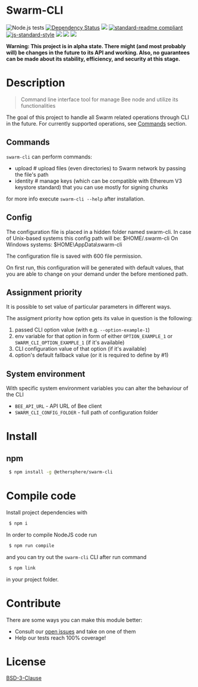 # Swarm-CLI

![Node.js tests](https://github.com/ethersphere/swarm-cli/workflows/Node.js%20tests/badge.svg?branch=master)
[![Dependency Status](https://david-dm.org/ethersphere/swarm-cli.svg?style=flat-square)](https://david-dm.org/ethersphere/swarm-cli)
[![](https://img.shields.io/badge/made%20by-Swarm-blue.svg?style=flat-square)](https://swarm.ethereum.org/)
[![standard-readme compliant](https://img.shields.io/badge/standard--readme-OK-brightgreen.svg?style=flat-square)](https://github.com/RichardLitt/standard-readme)
[![js-standard-style](https://img.shields.io/badge/code%20style-standard-brightgreen.svg?style=flat-square)](https://github.com/feross/standard)
![](https://img.shields.io/badge/npm-%3E%3D6.0.0-orange.svg?style=flat-square)
![](https://img.shields.io/badge/Node.js-%3E%3D10.0.0-orange.svg?style=flat-square)
![](https://img.shields.io/badge/runs%20in-browser%20%7C%20node%20%7C%20webworker%20%7C%20electron-orange)

**Warning: This project is in alpha state. There might (and most probably will) be changes in the future to its API and working. Also, no guarantees can be made about its stability, efficiency, and security at this stage.**

# Description

> Command line interface tool for manage Bee node and utilize its functionalities

The goal of this project to handle all Swarm related operations through CLI in the future.
For currently supported operations, see [Commands](##Commands) section.

## Commands

`swarm-cli` can perform commands:
- upload # upload files (even directories) to Swarm network by passing the file's path
- identity # manage keys (which can be compatible with Ethereum V3 keystore standard) that you can use mostly for signing chunks

for more info execute `swarm-cli --help` after installation.

## Config

The configuration file is placed in a hidden folder named swarm-cli.
In case of Unix-based systems this config path will be: $HOME/.swarm-cli
On Windows systems: $HOME\AppData\swarm-cli

The configuration file is saved with 600 file permission.

On first run, this configuration will be generated with default values, that you are able to change on your demand under the before mentioned path.

## Assignment priority

It is possible to set value of particular parameters in different ways.

The assigment priority how option gets its value in question is the following:

1. passed CLI option value (with e.g. `--option-example-1`)
2. env variable for that option in form of either `OPTION_EXAMPLE_1` or `SWARM_CLI_OPTION_EXAMPLE_1` (if it's available)
3. CLI configuration value of that option (if it's available)
4. option's default fallback value (or it is required to define by #1)

## System environment

With specific system environment variables you can alter the behaviour of the CLI

* `BEE_API_URL` - API URL of Bee client
* `SWARM_CLI_CONFIG_FOLDER` - full path of configuration folder

# Install

## npm

```sh
 $ npm install -g @ethersphere/swarm-cli
```

# Compile code

Install project dependencies with

```sh
 $ npm i
```

In order to compile NodeJS code run

```sh
 $ npm run compile
```

and you can try out the `swarm-cli` CLI after run command

```sh
 $ npm link
```
in your project folder.

# Contribute

There are some ways you can make this module better:

- Consult our [open issues](https://github.com/ethersphere/swarm-cli/issues) and take on one of them
- Help our tests reach 100% coverage!

# License

[BSD-3-Clause](./LICENSE)
